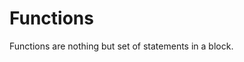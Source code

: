 # Functions

Functions are nothing but set of statements in a block.
<!--stackedit_data:
eyJoaXN0b3J5IjpbMTM4NTUxOTg3OSwtNzQyMjAxNTRdfQ==
-->